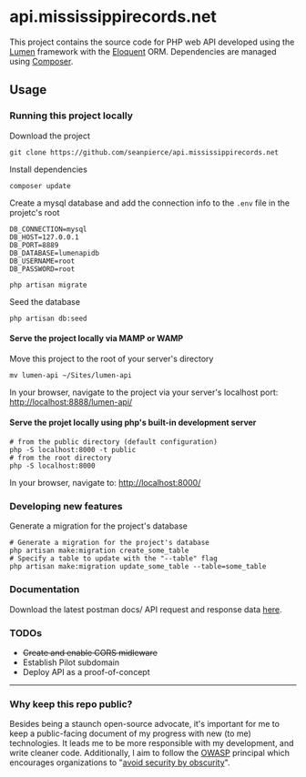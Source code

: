# api.mississippirecords.net

This project contains the source code for  PHP web API developed using the [Lumen](https://lumen.laravel.com/) framework with the [Eloquent](https://laravel.com/docs/5.0/eloquent) ORM. Dependencies are managed using [Composer](https://getcomposer.org/).

## Usage

### Running this project locally

Download the project

```shell
git clone https://github.com/seanpierce/api.mississippirecords.net
```

Install dependencies

```shell
composer update
```

Create a mysql database and add the connection info to the `.env` file in the projetc's root

```env
DB_CONNECTION=mysql
DB_HOST=127.0.0.1
DB_PORT=8889
DB_DATABASE=lumenapidb
DB_USERNAME=root
DB_PASSWORD=root
```

```shell
php artisan migrate
```

Seed the database

```shell
php artisan db:seed
```

#### Serve the project locally via MAMP or WAMP

Move this project to the root of your server's directory

```shell
mv lumen-api ~/Sites/lumen-api
```

In your browser, navigate to the project via your server's localhost port: [http://localhost:8888/lumen-api/](http://localhost:8888/lumen-api/)

#### Serve the projet locally using php's built-in development server

```shell
# from the public directory (default configuration)
php -S localhost:8000 -t public
# from the root directory
php -S localhost:8000
```

In your browser, navigate to: [http://localhost:8000/](http://localhost:8000/)

### Developing new features

Generate a migration for the project's database

```shell
# Generate a migration for the project's database
php artisan make:migration create_some_table
# Specify a table to update with the "--table" flag
php artisan make:migration update_some_table --table=some_table
```

### Documentation

Download the latest postman docs/ API request and response data [here](https://www.getpostman.com/collections/80ed11f450a2ae156ba4).

### TODOs

* ~~Create and enable CORS midleware~~
* Establish Pilot subdomain
* Deploy API as a proof-of-concept

---

### Why keep this repo public?

Besides being a staunch open-source advocate, it's important for me to keep a public-facing document of my progress with new (to me) technologies. It leads me to be more responsible with my development, and write cleaner code. Additionally, I aim to follow the [OWASP](https://www.owasp.org/) principal which encourages organizations to "[avoid security by obscurity](https://www.owasp.org/index.php/Avoid_security_by_obscurity)".
